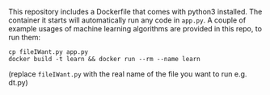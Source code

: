 This repository includes a Dockerfile that comes with python3 installed.
The container it starts will automatically run any code in `app.py`. A couple of example usages of machine learning algorithms are provided in this repo, to run them:

    cp fileIWant.py app.py
    docker build -t learn && docker run --rm --name learn

(replace `fileIWant.py` with the real name of the file you want to run e.g. dt.py)
